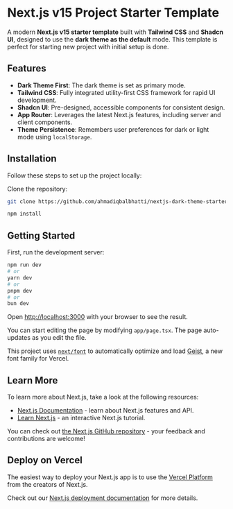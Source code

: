 # Next.js v15 Project Starter Template

A modern **Next.js v15 starter template** built with **Tailwind CSS** and **Shadcn UI**, designed to use the **dark theme as the default** mode. This template is perfect for starting new project with initial setup is done.

## Features

- **Dark Theme First**: The dark theme is set as primary mode.
- **Tailwind CSS**: Fully integrated utility-first CSS framework for rapid UI development.
- **Shadcn UI**: Pre-designed, accessible components for consistent design.
- **App Router**: Leverages the latest Next.js features, including server and client components.
- **Theme Persistence**: Remembers user preferences for dark or light mode using `localStorage`.

## Installation

Follow these steps to set up the project locally:

Clone the repository:

```bash
git clone https://github.com/ahmadiqbalbhatti/nextjs-dark-theme-starter.git

npm install
```

## Getting Started

First, run the development server:

```bash
npm run dev
# or
yarn dev
# or
pnpm dev
# or
bun dev
```

Open [http://localhost:3000](http://localhost:3000) with your browser to see the result.

You can start editing the page by modifying `app/page.tsx`. The page auto-updates as you edit the file.

This project uses [`next/font`](https://nextjs.org/docs/app/building-your-application/optimizing/fonts) to automatically optimize and load [Geist](https://vercel.com/font), a new font family for Vercel.

## Learn More

To learn more about Next.js, take a look at the following resources:

- [Next.js Documentation](https://nextjs.org/docs) - learn about Next.js features and API.
- [Learn Next.js](https://nextjs.org/learn) - an interactive Next.js tutorial.

You can check out [the Next.js GitHub repository](https://github.com/vercel/next.js) - your feedback and contributions are welcome!

## Deploy on Vercel

The easiest way to deploy your Next.js app is to use the [Vercel Platform](https://vercel.com/new?utm_medium=default-template&filter=next.js&utm_source=create-next-app&utm_campaign=create-next-app-readme) from the creators of Next.js.

Check out our [Next.js deployment documentation](https://nextjs.org/docs/app/building-your-application/deploying) for more details.
